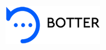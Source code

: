 <img src="https://raw.githubusercontent.com/karimabdelhameed/Botter/master/.github/images/ic_botter.png" width="250" height="100" alt="Botter">
